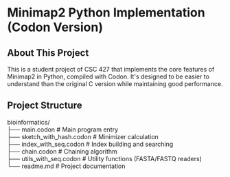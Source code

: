 # Minimap2 Python Implementation (Codon Version)

## About This Project

This is a student project of CSC 427 that implements the core features of Minimap2 in Python, compiled with Codon. It's designed to be easier to understand than the original C version while maintaining good performance.

## Project Structure
bioinformatics/  
├── main.codon            # Main program entry  
├── sketch_with_hash.codon # Minimizer calculation  
├── index_with_seq.codon   # Index building and searching  
├── chain.codon           # Chaining algorithm  
├── utils_with_seq.codon   # Utility functions (FASTA/FASTQ readers)  
└── readme.md             # Project documentation
